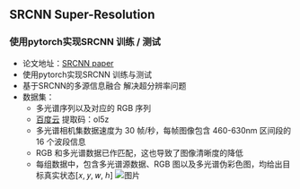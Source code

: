## SRCNN Super-Resolution
### 使用pytorch实现SRCNN 训练 / 测试

- 论文地址：[SRCNN paper](http://mmlab.ie.cuhk.edu.hk/projects/SRCNN.html)
- 使用pytorch实现SRCNN 训练与测试
- 基于SRCNN的多源信息融合 解决超分辨率问题
- 数据集：
    - 多光谱序列以及对应的 RGB 序列
    - [百度云](https://pan.baidu.com/s/158ehIQl9iMdlfaO4wS1pDQ) 提取码：ol5z
    - 多光谱相机集数据速度为 30 帧/秒，每帧图像包含 460-630nm 区间段的 16 个波段信息
    - RGB 和多光谱数据已作匹配，这也导致了图像清晰度的降低
    - 每组数据中，包含多光谱源数据、RGB 图以及多光谱伪彩色图，均给出目标真实状态[𝑥, 𝑦, 𝑤, ℎ] 
    ![图片]()